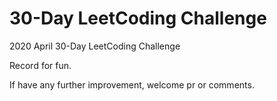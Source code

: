 # 30-Day LeetCoding Challenge

2020 April 30-Day LeetCoding Challenge  

Record for fun.  

If have any further improvement, welcome pr or comments.
